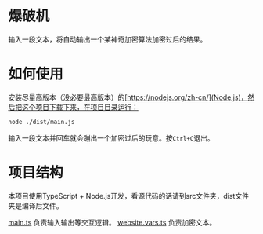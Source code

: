 # 爆破机
输入一段文本，将自动输出一个某神奇加密算法加密过后的结果。

# 如何使用
安装尽量高版本（没必要最高版本）的[https://nodejs.org/zh-cn/](Node.js)，然后把这个项目下载下来，在项目目录运行：
```bash
node ./dist/main.js
```
输入一段文本并回车就会蹦出一个加密过后的玩意。按`Ctrl+C`退出。

# 项目结构
本项目使用TypeScript + Node.js开发，看源代码的话请到src文件夹，dist文件夹是编译后文件。

[main.ts](./src/main.ts) 负责输入输出等交互逻辑。
[website.vars.ts](./src/website.vars.ts) 负责加密文本。